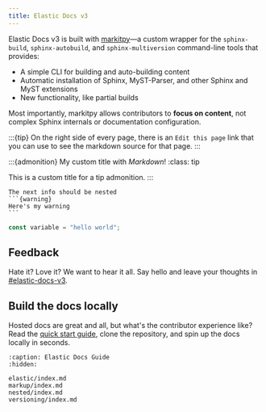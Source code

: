 ```yaml
---
title: Elastic Docs v3
---
```


Elastic Docs v3 is built with [markitpy](https://github.com/elastic/markitpy)—a custom wrapper for the `sphinx-build`, `sphinx-autobuild`, and `sphinx-multiversion` command-line tools that provides:

* A simple CLI for building and auto-building content
* Automatic installation of Sphinx, MyST-Parser, and other Sphinx and MyST extensions
* New functionality, like partial builds

Most importantly, markitpy allows contributors to **focus on content**, not complex Sphinx internals or documentation configuration.

:::{tip}
On the right side of every page, there is an `Edit this page` link that you can use to see the markdown source for that page.
:::

:::{admonition} My custom title with *Markdown*!
:class: tip

This is a custom title for a tip admonition.
:::

````{note}
The next info should be nested
```{warning}
Here's my warning
```
````


```javascript
const variable = "hello world";
```

## Feedback

Hate it? Love it? We want to hear it all. Say hello and leave your thoughts in [#elastic-docs-v3](https://elastic.slack.com/archives/C07APH4RCDT).

## Build the docs locally

Hosted docs are great and all, but what's the contributor experience like?
Read the [quick start guide](https://github.com/elastic/markitpy/tree/main), clone the repository, and spin up the docs locally in seconds.


```{toctree}
:caption: Elastic Docs Guide
:hidden:

elastic/index.md
markup/index.md
nested/index.md
versioning/index.md
```
